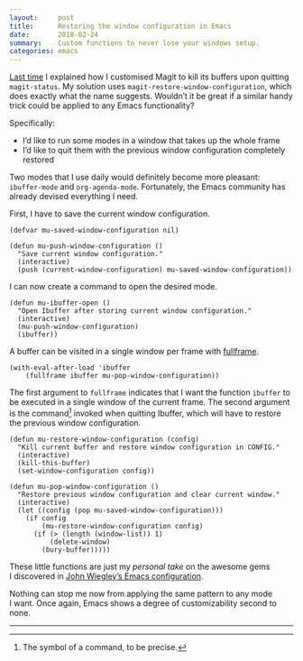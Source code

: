 ```yaml
---
layout:     post
title:      Restoring the window configuration in Emacs
date:       2018-02-24
summary:    Custom functions to never lose your windows setup.
categories: emacs
---
```


[Last time](https://www.manueluberti.eu/emacs/2018/02/17/magit-bury-buffer/) I explained how I customised Magit to kill its buffers upon quitting
`magit-status`. My solution uses `magit-restore-window-configuration`, which does
exactly what the name suggests. Wouldn’t it be great if a similar handy trick
could be applied to any Emacs functionality?

Specifically:

- I’d like to run some modes in a window that takes up the whole frame
- I’d like to quit them with the previous window configuration completely
restored

Two modes that I use daily would definitely become more pleasant: `ibuffer-mode`
and `org-agenda-mode`. Fortunately, the Emacs community has already devised
everything I need.

First, I have to save the current window configuration.

``` emacs-lisp
(defvar mu-saved-window-configuration nil)

(defun mu-push-window-configuration ()
  "Save current window configuration."
  (interactive)
  (push (current-window-configuration) mu-saved-window-configuration))
```

I can now create a command to open the desired mode.

``` emacs-lisp
(defun mu-ibuffer-open ()
  "Open Ibuffer after storing current window configuration."
  (interactive)
  (mu-push-window-configuration)
  (ibuffer))
```

A buffer can be visited in a single window per frame with
[fullframe](https://github.com/tomterl/fullframe).

``` emacs-lisp
(with-eval-after-load 'ibuffer
    (fullframe ibuffer mu-pop-window-configuration))
```

The first argument to `fullframe` indicates that I want the function `ibuffer` to be
executed in a single window of the current frame. The second argument is the
command[^symbol] invoked when quitting Ibuffer, which will have to restore the
previous window configuration.

``` emacs-lisp
(defun mu-restore-window-configuration (config)
  "Kill current buffer and restore window configuration in CONFIG."
  (interactive)
  (kill-this-buffer)
  (set-window-configuration config))

(defun mu-pop-window-configuration ()
  "Restore previous window configuration and clear current window."
  (interactive)
  (let ((config (pop mu-saved-window-configuration)))
    (if config
        (mu-restore-window-configuration config)
      (if (> (length (window-list)) 1)
          (delete-window)
        (bury-buffer)))))
```

These little functions are just my *personal take* on the awesome gems
I discovered in [John Wiegley’s Emacs configuration](https://github.com/jwiegley/dot-emacs/commit/654e2dd5a8667cff58061c3212b787720fc04804).

Nothing can stop me now from applying the same pattern to any mode I want. Once
again, Emacs shows a degree of customizability second to none.

<hr/>

[^symbol]: The symbol of a command, to be precise.
